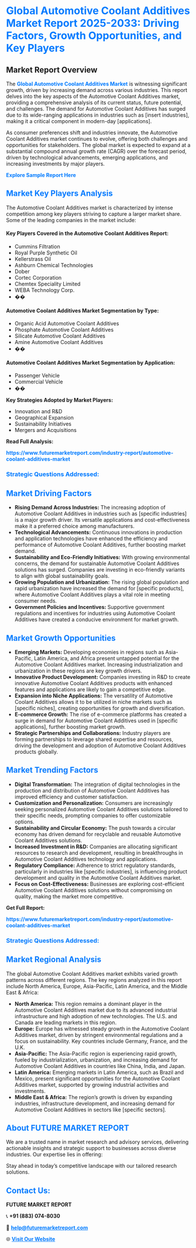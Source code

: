 <h1 style="color: #007BFF;">Global Automotive Coolant Additives Market Report 2025-2033: Driving Factors, Growth Opportunities, and Key Players</h1>

<section id="overview">
<h2>Market Report Overview</h2>
<p>The <a href="https://www.futuremarketreport.com/industry-report/automotive-coolant-additives-market" style="color: #007BFF; text-decoration: none;"><strong>Global Automotive Coolant Additives Market</strong></a> is witnessing significant growth, driven by increasing demand across various industries. This report delves into the key aspects of the Automotive Coolant Additives market, providing a comprehensive analysis of its current status, future potential, and challenges. The demand for Automotive Coolant Additives has surged due to its wide-ranging applications in industries such as [insert industries], making it a critical component in modern-day [applications].</p>
<p>As consumer preferences shift and industries innovate, the Automotive Coolant Additives market continues to evolve, offering both challenges and opportunities for stakeholders. The global market is expected to expand at a substantial compound annual growth rate (CAGR) over the forecast period, driven by technological advancements, emerging applications, and increasing investments by major players.</p>
</section>

<section id="overview">
<p><a href="https://www.futuremarketreport.com/request-sample/reportId=116888" style="color: #007BFF; text-decoration: none;"><strong>Explore Sample Report Here</strong></a></p>
</section>

<section id="key-players">
<h2 style="color: #007BFF;">Market Key Players Analysis</h2>
<p>The Automotive Coolant Additives market is characterized by intense competition among key players striving to capture a larger market share. Some of the leading companies in the market include:</p>
<h4>Key Players Covered in the Automotive Coolant Additives Report:</h4>
<ul><li>Cummins Filtration</li><li>Royal Purple Synthetic Oil</li><li>Kellerstrass Oil</li><li>Ashburn Chemical Technologies</li><li>Dober</li><li>Cortec Corporation</li><li>Chemtex Speciality Limited</li><li>WEBA Technology Corp.</li><li>��</li></ul>
<h4>Automotive Coolant Additives Market Segmentation by Type:</h4>
<ul><li>Organic Acid Automotive Coolant Additives</li><li>Phosphate Automotive Coolant Additives</li><li>Silicate Automotive Coolant Additives</li><li>Amine Automotive Coolant Additives</li><li>��</li></ul>

<h4>Automotive Coolant Additives Market Segmentation by Application:</h4>
<ul><li>Passenger Vehicle</li><li>Commercial Vehicle</li><li>��</li></ul>
<p><strong>Key Strategies Adopted by Market Players:</strong></p>
<ul>
<li>Innovation and R&D</li>
<li>Geographical Expansion</li>
<li>Sustainability Initiatives</li>
<li>Mergers and Acquisitions</li>
</ul>
</section>

<section>
<p><strong>Read Full Analysis: </strong></p><a href="https://www.futuremarketreport.com/industry-report/automotive-coolant-additives-market" style="color: #007BFF; text-decoration: none;"><strong>https://www.futuremarketreport.com/industry-report/automotive-coolant-additives-market</strong></a>
<h3 style="color: #007BFF;">Strategic Questions Addressed:</h3>
</section>

<section id="driving-factors">
<h2 style="color: #007BFF;">Market Driving Factors</h2>
<ul>
<li><strong>Rising Demand Across Industries:</strong> The increasing adoption of Automotive Coolant Additives in industries such as [specific industries] is a major growth driver. Its versatile applications and cost-effectiveness make it a preferred choice among manufacturers.</li>
<li><strong>Technological Advancements:</strong> Continuous innovations in production and application technologies have enhanced the efficiency and performance of Automotive Coolant Additives, further boosting market demand.</li>
<li><strong>Sustainability and Eco-Friendly Initiatives:</strong> With growing environmental concerns, the demand for sustainable Automotive Coolant Additives solutions has surged. Companies are investing in eco-friendly variants to align with global sustainability goals.</li>
<li><strong>Growing Population and Urbanization:</strong> The rising global population and rapid urbanization have increased the demand for [specific products], where Automotive Coolant Additives plays a vital role in meeting consumer needs.</li>
<li><strong>Government Policies and Incentives:</strong> Supportive government regulations and incentives for industries using Automotive Coolant Additives have created a conducive environment for market growth.</li>
</ul>
</section>

<section id="growth-opportunities">
<h2 style="color: #007BFF;">Market Growth Opportunities</h2>
<ul>
<li><strong>Emerging Markets:</strong> Developing economies in regions such as Asia-Pacific, Latin America, and Africa present untapped potential for the Automotive Coolant Additives market. Increasing industrialization and urbanization in these regions are key growth drivers.</li>
<li><strong>Innovative Product Development:</strong> Companies investing in R&D to create innovative Automotive Coolant Additives products with enhanced features and applications are likely to gain a competitive edge.</li>
<li><strong>Expansion into Niche Applications:</strong> The versatility of Automotive Coolant Additives allows it to be utilized in niche markets such as [specific niches], creating opportunities for growth and diversification.</li>
<li><strong>E-commerce Growth:</strong> The rise of e-commerce platforms has created a surge in demand for Automotive Coolant Additives used in [specific applications], further boosting market growth.</li>
<li><strong>Strategic Partnerships and Collaborations:</strong> Industry players are forming partnerships to leverage shared expertise and resources, driving the development and adoption of Automotive Coolant Additives products globally.</li>
</ul>
</section>

<section id="trending-factors">
<h2 style="color: #007BFF;">Market Trending Factors</h2>
<ul>
<li><strong>Digital Transformation:</strong> The integration of digital technologies in the production and distribution of Automotive Coolant Additives has improved efficiency and customer satisfaction.</li>
<li><strong>Customization and Personalization:</strong> Consumers are increasingly seeking personalized Automotive Coolant Additives solutions tailored to their specific needs, prompting companies to offer customizable options.</li>
<li><strong>Sustainability and Circular Economy:</strong> The push towards a circular economy has driven demand for recyclable and reusable Automotive Coolant Additives solutions.</li>
<li><strong>Increased Investment in R&D:</strong> Companies are allocating significant resources to research and development, resulting in breakthroughs in Automotive Coolant Additives technology and applications.</li>
<li><strong>Regulatory Compliance:</strong> Adherence to strict regulatory standards, particularly in industries like [specific industries], is influencing product development and quality in the Automotive Coolant Additives market.</li>
<li><strong>Focus on Cost-Effectiveness:</strong> Businesses are exploring cost-efficient Automotive Coolant Additives solutions without compromising on quality, making the market more competitive.</li>
</ul>
</section>

<section>
<p><strong>Get Full Report: </strong></p><a href="https://www.futuremarketreport.com/industry-report/automotive-coolant-additives-market" style="color: #007BFF; text-decoration: none;"><strong>https://www.futuremarketreport.com/industry-report/automotive-coolant-additives-market</strong></a>
<h3 style="color: #007BFF;">Strategic Questions Addressed:</h3>
</section>


<section id="regional-analysis">
<h2 style="color: #007BFF;">Market Regional Analysis</h2>
<p>The global Automotive Coolant Additives market exhibits varied growth patterns across different regions. The key regions analyzed in this report include North America, Europe, Asia-Pacific, Latin America, and the Middle East & Africa:</p>
<ul>
<li><strong>North America:</strong> This region remains a dominant player in the Automotive Coolant Additives market due to its advanced industrial infrastructure and high adoption of new technologies. The U.S. and Canada are leading markets in this region.</li>
<li><strong>Europe:</strong> Europe has witnessed steady growth in the Automotive Coolant Additives market, driven by stringent environmental regulations and a focus on sustainability. Key countries include Germany, France, and the U.K.</li>
<li><strong>Asia-Pacific:</strong> The Asia-Pacific region is experiencing rapid growth, fueled by industrialization, urbanization, and increasing demand for Automotive Coolant Additives in countries like China, India, and Japan.</li>
<li><strong>Latin America:</strong> Emerging markets in Latin America, such as Brazil and Mexico, present significant opportunities for the Automotive Coolant Additives market, supported by growing industrial activities and investments.</li>
<li><strong>Middle East & Africa:</strong> The region’s growth is driven by expanding industries, infrastructure development, and increasing demand for Automotive Coolant Additives in sectors like [specific sectors].</li>
</ul>
</section>

<footer>
<h2 style="color: #007BFF;">About FUTURE MARKET REPORT</h2>
<p>We are a trusted name in market research and advisory services, delivering actionable insights and strategic support to businesses across diverse industries. Our expertise lies in offering:</p>

<p>Stay ahead in today’s competitive landscape with our tailored research solutions.</p>

<h2 style="color: #007BFF;">Contact Us:</h2>
<p><strong>FUTURE MARKET REPORT</strong></p>
<p>📞 <strong>+91 (883) 074-8030</strong></p>
<p>📧 <strong><a href="mailto:help@futuremarketreport.com" style="color: #007BFF;">help@futuremarketreport.com</a></strong></p>
<p>🌐 <strong><a href="https://www.futuremarketreport.com/" style="color: #007BFF;">Visit Our Website</a></strong></p>
</footer>